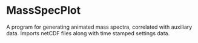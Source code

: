 # MassSpecPlot
A program for generating animated mass spectra, correlated with auxiliary data. Imports netCDF files along with time stamped settings data.
